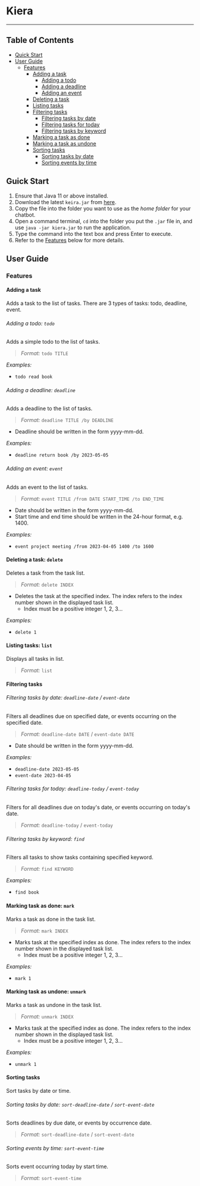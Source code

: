 # Kiera
***
## Table of Contents
* [Quick Start](#quick-start)
* [User Guide](#user-guide)
  * [Features](#features)
    * [Adding a task](#adding-a-task)
      * [Adding a todo](#adding-a-todo-todo)
      * [Adding a deadline](#adding-a-deadline-deadline)
      * [Adding an event](#adding-an-event-event)
    * [Deleting a task](#deleting-a-task-delete)
    * [Listing tasks](#listing-tasks-list)
    * [Filtering tasks](#filtering-tasks)
      * [Filtering tasks by date](#filtering-tasks-by-date-deadline-date--event-date)
      * [Filtering tasks for today](#filtering-tasks-for-today-deadline-today--event-today)
      * [Filtering tasks by keyword](#filtering-tasks-by-keyword-find)
    * [Marking a task as done](#marking-task-as-done-mark)
    * [Marking a task as undone](#marking-task-as-undone-unmark)
    * [Sorting tasks](#sorting-tasks)
      * [Sorting tasks by date](#sorting-tasks-by-date-sort-deadline-date--sort-event-date)
      * [Sorting events by time](#sorting-events-by-time-sort-event-time)

## Guick Start
1. Ensure that Java 11 or above installed.
2. Download the latest `keira.jar` from [here](https://github.com/ylyma/ip/releases/tag/v0.3).
3. Copy the file into the folder you want to use as the *home folder* for your chatbot.
4. Open a command terminal, `cd` into the folder you put the `.jar` file in, and use `java -jar kiera.jar` to run the application.
5. Type the command into the text box and press Enter to execute.
6. Refer to the [Features](#features) below for more details.

## User Guide

### Features 

#### Adding a task
Adds a task to the list of tasks. There are 3 types of tasks: todo, deadline, event.

###### Adding a todo: `todo`
Adds a simple todo to the list of tasks.
> *Format:* `todo TITLE`

*Examples:*
* `todo read book`

###### Adding a deadline: `deadline`
Adds a deadline to the list of tasks.
> *Format:* `deadline TITLE /by DEADLINE`
* Deadline should be written in the form yyyy-mm-dd.

*Examples:*
* `deadline return book /by 2023-05-05`

###### Adding an event: `event`
Adds an event to the list of tasks.
> *Format:* `event TITLE /from DATE START_TIME /to END_TIME`
* Date should be written in the form yyyy-mm-dd.
* Start time and end time should be written in the 24-hour format, e.g. 1400.

*Examples:*
* `event project meeting /from 2023-04-05 1400 /to 1600`

#### Deleting a task: `delete`
Deletes a task from the task list.
> *Format:* `delete INDEX`
* Deletes the task at the specified index. The index refers to the index number shown in the displayed task list.
  * Index must be a positive integer 1, 2, 3...

*Examples:*
* `delete 1`

#### Listing tasks: `list`
Displays all tasks in list.
> *Format:* `list`

#### Filtering tasks
###### Filtering tasks by date: `deadline-date` / `event-date`
Filters all deadlines due on specified date, or events occurring on the specified date.
> *Format:* `deadline-date DATE` / `event-date DATE`
* Date should be written in the form yyyy-mm-dd.

*Examples:*
* `deadline-date 2023-05-05`
* `event-date 2023-04-05`

###### Filtering tasks for today: `deadline-today` / `event-today`
Filters for all deadlines due on today's date, or events occurring on today's date.
> *Format:* `deadline-today` / `event-today`

###### Filtering tasks by keyword: `find`
Filters all tasks to show tasks containing specified keyword.
> *Format:* `find KEYWORD`

*Examples:*
* `find book`

#### Marking task as done: `mark`
Marks a task as done in the task list.
>*Format:* `mark INDEX`
* Marks task at the specified index as done. The index refers to the index number shown in the displayed task list.
  * Index must be a positive integer 1, 2, 3...

*Examples:*
* `mark 1`

#### Marking task as undone: `unmark`
Marks a task as undone in the task list.
>*Format:* `unmark INDEX`
* Marks task at the specified index as done. The index refers to the index number shown in the displayed task list.
  * Index must be a positive integer 1, 2, 3...

*Examples:*
* `unmark 1`

#### Sorting tasks
Sort tasks by date or time.

###### Sorting tasks by date: `sort-deadline-date` / `sort-event-date`
Sorts deadlines by due date, or events by occurrence date.
>*Format:* `sort-deadline-date` / `sort-event-date`

###### Sorting events by time: `sort-event-time`
Sorts event occurring today by start time.
>*Format:* `sort-event-time`





